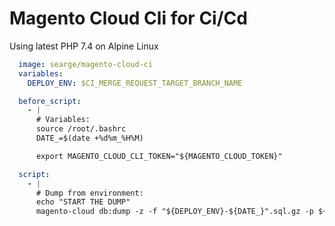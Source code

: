 # Magento Cloud Cli for Ci/Cd

Using latest PHP 7.4 on Alpine Linux

```yaml
  image: searge/magento-cloud-ci
  variables:
    DEPLOY_ENV: $CI_MERGE_REQUEST_TARGET_BRANCH_NAME

  before_script:
    - |
      # Variables:
      source /root/.bashrc
      DATE_=$(date +%d%m_%H%M)

      export MAGENTO_CLOUD_CLI_TOKEN="${MAGENTO_CLOUD_TOKEN}"

  script:
    - |
      # Dump from environment:
      echo "START THE DUMP"
      magento-cloud db:dump -z -f "${DEPLOY_ENV}-${DATE_}".sql.gz -p ${PROJECT} -e ${DEPLOY_ENV} -v
```
